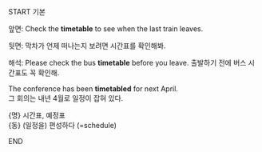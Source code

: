 START
기본

앞면:
Check the **timetable** to see when the last train leaves.

뒷면:
막차가 언제 떠나는지 보려면 시간표를 확인해봐.

해석:
Please check the bus **timetable** before you leave.
출발하기 전에 버스 시간표도 꼭 확인해.

The conference has been **timetabled** for next April.  
그 회의는 내년 4월로 일정이 잡혀 있다.

{명} 시간표, 예정표  
{동} (일정을) 편성하다 (=schedule)
<!--ID: 1745568139267-->
END